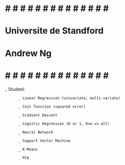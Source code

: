 # # # # # # # # # # # # # # # #
#                             #
#   Universite de Standford   #
#                             #
#          Andrew Ng          #
# # # # # # # # # # # # # # # #

_ Studied:

  		  _ Linear Regression (univariate, multi-variate)

		  _ Cost function (squared error)

		  _ Gradient Descent

		  _ Logistic Regression (0 or 1, Ove.vs.all)

		  _ Neural Network

		  _ Support Vector Machine

		  _ K-Means

		  _ PCA